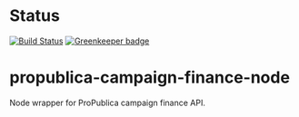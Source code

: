 # Status
[![Build Status](https://travis-ci.org/bahildebrand/propublica-campaign-finance-node.svg?branch=master)](https://travis-ci.org/bahildebrand/propublica-campaign-finance-node) [![Greenkeeper badge](https://badges.greenkeeper.io/bahildebrand/propublica-campaign-finance-node.svg)](https://greenkeeper.io/)

# propublica-campaign-finance-node
Node wrapper for ProPublica campaign finance API.
